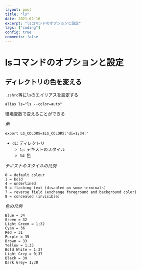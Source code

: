 ```yaml
---
layout: post
title: "ls"
date: 2021-02-16
excerpt: "lsコマンドのオプションと設定"
tags: ["coding"]
config: true
comments: false
---
```


# lsコマンドのオプションと設定

## ディレクトリの色を変える

`.zshrc`等に`ls`のエイリアスを設定する
```shell
alias ls="ls --color=auto"
```


環境変数で変えることができる

*例*
```shell
export LS_COLORS=$LS_COLORS:'di=1;34:'
```
 - `di`: ディレクトリ
   - `1;`: テキストのスタイル
   - `34`: 色

*テキストのスタイルの凡例*
```
0 = default colour
1 = bold
4 = underlined
5 = flashing text (disabled on some terminals)
7 = reverse field (exchange foreground and background color)
8 = concealed (invisible)
```

*色の凡例*
```
Blue = 34
Green = 32
Light Green = 1;32
Cyan = 36
Red = 31
Purple = 35
Brown = 33
Yellow = 1;33
Bold White = 1;37
Light Grey = 0;37
Black = 30
Dark Grey= 1;30
```


